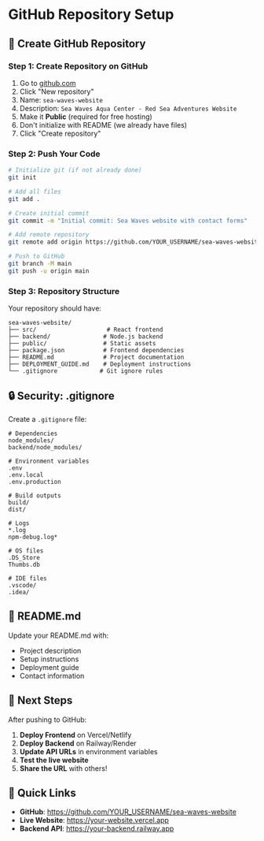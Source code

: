 # GitHub Repository Setup

## 🐙 Create GitHub Repository

### Step 1: Create Repository on GitHub
1. Go to [github.com](https://github.com)
2. Click "New repository"
3. Name: `sea-waves-website`
4. Description: `Sea Waves Aqua Center - Red Sea Adventures Website`
5. Make it **Public** (required for free hosting)
6. Don't initialize with README (we already have files)
7. Click "Create repository"

### Step 2: Push Your Code
```bash
# Initialize git (if not already done)
git init

# Add all files
git add .

# Create initial commit
git commit -m "Initial commit: Sea Waves website with contact forms"

# Add remote repository
git remote add origin https://github.com/YOUR_USERNAME/sea-waves-website.git

# Push to GitHub
git branch -M main
git push -u origin main
```

### Step 3: Repository Structure
Your repository should have:
```
sea-waves-website/
├── src/                    # React frontend
├── backend/               # Node.js backend
├── public/                # Static assets
├── package.json           # Frontend dependencies
├── README.md              # Project documentation
├── DEPLOYMENT_GUIDE.md    # Deployment instructions
└── .gitignore            # Git ignore rules
```

## 🔒 Security: .gitignore

Create a `.gitignore` file:
```
# Dependencies
node_modules/
backend/node_modules/

# Environment variables
.env
.env.local
.env.production

# Build outputs
build/
dist/

# Logs
*.log
npm-debug.log*

# OS files
.DS_Store
Thumbs.db

# IDE files
.vscode/
.idea/
```

## 📝 README.md

Update your README.md with:
- Project description
- Setup instructions
- Deployment guide
- Contact information

## 🚀 Next Steps

After pushing to GitHub:
1. **Deploy Frontend** on Vercel/Netlify
2. **Deploy Backend** on Railway/Render
3. **Update API URLs** in environment variables
4. **Test the live website**
5. **Share the URL** with others!

## 🔗 Quick Links

- **GitHub**: https://github.com/YOUR_USERNAME/sea-waves-website
- **Live Website**: https://your-website.vercel.app
- **Backend API**: https://your-backend.railway.app
